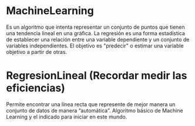 # MachineLearning
Es un algoritmo que intenta representar un conjunto de puntos que tienen una tendencia lineal en una gráfica. 
La regresión es una forma estadística de establecer una relación entre una variable dependiente y un conjunto de variables independientes. El objetivo es "predecir" o estimar una variable objetivo a partir de otras.

# RegresionLineal (Recordar medir las eficiencias)
Permite encontrar una línea recta que represente de mejor manera un conjunto de datos de manera “automática”.
Algoritmo básico de Machine Learning y el indicado para iniciar en este mundo.


